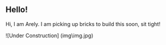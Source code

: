 ## Hello!

Hi, I am Arely. I am picking up bricks to build this soon, sit tight!


![Under Construction] (img\img.jpg)
